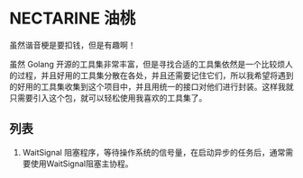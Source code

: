 # NECTARINE 油桃

虽然谐音梗是要扣钱，但是有趣啊！

虽然 Golang 开源的工具集非常丰富，但是寻找合适的工具集依然是一个比较烦人的过程，并且好用的工具集分散在各处，并且还需要记住它们，所以我希望将遇到的好用的工具集收集到这个项目中，并且用统一的接口对他们进行封装。这样我就只需要引入这个包，就可以轻松使用我喜欢的工具集了。

## 列表

1. WaitSignal 阻塞程序，等待操作系统的信号量，在启动异步的任务后，通常需要使用WaitSignal阻塞主协程。
